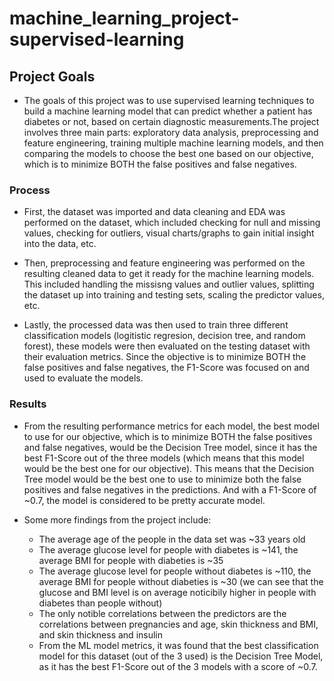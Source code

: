 # machine_learning_project-supervised-learning

## Project Goals
-   The goals of this project was to use supervised learning techniques to build a machine learning model that can predict whether a patient has diabetes or not, based on certain diagnostic measurements.The project involves three main parts: exploratory data analysis, preprocessing and feature engineering, training multiple machine learning models, and then comparing the models to choose the best one based on our objective, which is to minimize BOTH the false positives and false negatives.
### Process
-   First, the dataset was imported and data cleaning and EDA was performed on the dataset, which included checking for null and missing values, checking for outliers, visual charts/graphs to gain initial insight into the data, etc.

-   Then, preprocessing and feature engineering was performed on the resulting cleaned data to get it ready for the machine learning models. This included handling the missisng values and outlier values, splitting the dataset up into training and testing sets, scaling the predictor values, etc.

-   Lastly, the processed data was then used to train three different classification models (logitistic regresion, decision tree, and random forest), these models were then evaluated on the testing dataset with their evaluation metrics. Since the objective is to minimize BOTH the false positives and false negatives, the F1-Score was focused on and used to evaluate the models.

### Results

-	From the resulting performance metrics for each model, the best model to use for our objective, which is to minimize BOTH the false positives and false negatives, would be the Decision Tree model, since it has the best F1-Score out of the three models (which means that this model would be the best one for our objective). This means that the Decision Tree model would be the best one to use to minimize both the false positives and false negatives in the predictions. And with a F1-Score of ~0.7, the model is considered to be pretty accurate model.

- Some more findings from the project include:
    - The average age of the people in the data set was ~33 years old
    - The average glucose level for people with diabetes is ~141, the average BMI for people with diabeties is ~35
    - The average glucose level for people without diabetes is ~110, the average BMI for people without diabeties is ~30 (we can see that the glucose and BMI level is on average noticibily higher in people with diabetes than people without)
    - The only notible correlations between the predictors are the correlations between pregnancies and age, skin thickness and BMI, and skin thickness and insulin
    - From the ML model metrics, it was found that the best classification model for this dataset (out of the 3 used) is the Decision Tree Model, as it has the best F1-Score out of the 3 models with a score of ~0.7.
